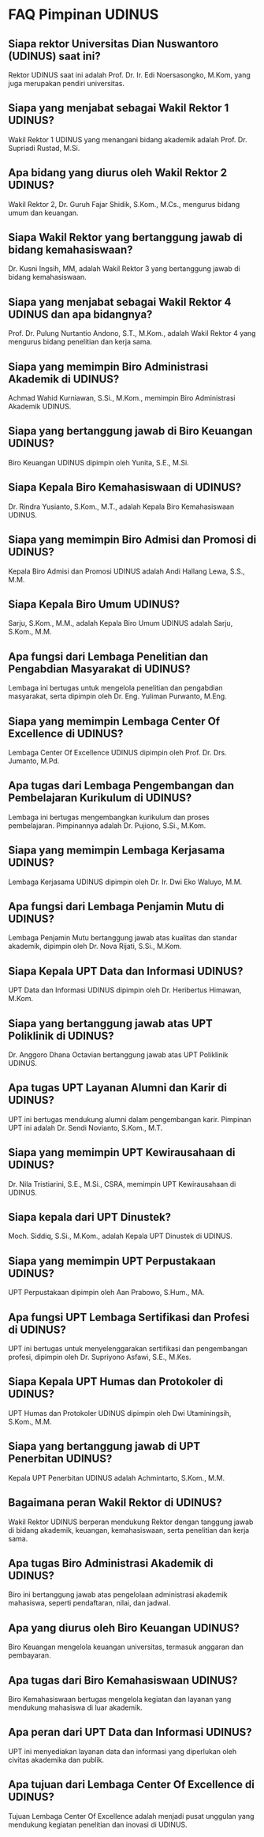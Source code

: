 # FAQ Pimpinan UDINUS 

## Siapa rektor Universitas Dian Nuswantoro (UDINUS) saat ini?
Rektor UDINUS saat ini adalah Prof. Dr. Ir. Edi Noersasongko, M.Kom, yang juga merupakan pendiri universitas.

## Siapa yang menjabat sebagai Wakil Rektor 1 UDINUS?
Wakil Rektor 1 UDINUS yang menangani bidang akademik adalah Prof. Dr. Supriadi Rustad, M.Si.

## Apa bidang yang diurus oleh Wakil Rektor 2 UDINUS?
Wakil Rektor 2, Dr. Guruh Fajar Shidik, S.Kom., M.Cs., mengurus bidang umum dan keuangan.

## Siapa Wakil Rektor yang bertanggung jawab di bidang kemahasiswaan?
Dr. Kusni Ingsih, MM, adalah Wakil Rektor 3 yang bertanggung jawab di bidang kemahasiswaan.

## Siapa yang menjabat sebagai Wakil Rektor 4 UDINUS dan apa bidangnya?
Prof. Dr. Pulung Nurtantio Andono, S.T., M.Kom., adalah Wakil Rektor 4 yang mengurus bidang penelitian dan kerja sama.

## Siapa yang memimpin Biro Administrasi Akademik di UDINUS?
Achmad Wahid Kurniawan, S.Si., M.Kom., memimpin Biro Administrasi Akademik UDINUS.

## Siapa yang bertanggung jawab di Biro Keuangan UDINUS?
Biro Keuangan UDINUS dipimpin oleh Yunita, S.E., M.Si.

## Siapa Kepala Biro Kemahasiswaan di UDINUS?
Dr. Rindra Yusianto, S.Kom., M.T., adalah Kepala Biro Kemahasiswaan UDINUS.

## Siapa yang memimpin Biro Admisi dan Promosi di UDINUS?
Kepala Biro Admisi dan Promosi UDINUS adalah Andi Hallang Lewa, S.S., M.M.

## Siapa Kepala Biro Umum UDINUS?
Sarju, S.Kom., M.M., adalah Kepala Biro Umum UDINUS adalah Sarju, S.Kom., M.M.

## Apa fungsi dari Lembaga Penelitian dan Pengabdian Masyarakat di UDINUS?
Lembaga ini bertugas untuk mengelola penelitian dan pengabdian masyarakat, serta dipimpin oleh Dr. Eng. Yuliman Purwanto, M.Eng.

## Siapa yang memimpin Lembaga Center Of Excellence di UDINUS?
Lembaga Center Of Excellence UDINUS dipimpin oleh Prof. Dr. Drs. Jumanto, M.Pd.

## Apa tugas dari Lembaga Pengembangan dan Pembelajaran Kurikulum di UDINUS?
Lembaga ini bertugas mengembangkan kurikulum dan proses pembelajaran. Pimpinannya adalah Dr. Pujiono, S.Si., M.Kom.

## Siapa yang memimpin Lembaga Kerjasama UDINUS?
Lembaga Kerjasama UDINUS dipimpin oleh Dr. Ir. Dwi Eko Waluyo, M.M.

## Apa fungsi dari Lembaga Penjamin Mutu di UDINUS?
Lembaga Penjamin Mutu bertanggung jawab atas kualitas dan standar akademik, dipimpin oleh Dr. Nova Rijati, S.Si., M.Kom.

## Siapa Kepala UPT Data dan Informasi UDINUS?
UPT Data dan Informasi UDINUS dipimpin oleh Dr. Heribertus Himawan, M.Kom.

## Siapa yang bertanggung jawab atas UPT Poliklinik di UDINUS?
Dr. Anggoro Dhana Octavian bertanggung jawab atas UPT Poliklinik UDINUS.

## Apa tugas UPT Layanan Alumni dan Karir di UDINUS?
UPT ini bertugas mendukung alumni dalam pengembangan karir. Pimpinan UPT ini adalah Dr. Sendi Novianto, S.Kom., M.T.

## Siapa yang memimpin UPT Kewirausahaan di UDINUS?
Dr. Nila Tristiarini, S.E., M.Si., CSRA, memimpin UPT Kewirausahaan di UDINUS.

## Siapa kepala dari UPT Dinustek?
Moch. Siddiq, S.Si., M.Kom., adalah Kepala UPT Dinustek di UDINUS.

## Siapa yang memimpin UPT Perpustakaan UDINUS?
UPT Perpustakaan dipimpin oleh Aan Prabowo, S.Hum., MA.

## Apa fungsi UPT Lembaga Sertifikasi dan Profesi di UDINUS?
UPT ini bertugas untuk menyelenggarakan sertifikasi dan pengembangan profesi, dipimpin oleh Dr. Supriyono Asfawi, S.E., M.Kes.

## Siapa Kepala UPT Humas dan Protokoler di UDINUS?
UPT Humas dan Protokoler UDINUS dipimpin oleh Dwi Utaminingsih, S.Kom., M.M.

## Siapa yang bertanggung jawab di UPT Penerbitan UDINUS?
Kepala UPT Penerbitan UDINUS adalah Achmintarto, S.Kom., M.M.

## Bagaimana peran Wakil Rektor di UDINUS?
Wakil Rektor UDINUS berperan mendukung Rektor dengan tanggung jawab di bidang akademik, keuangan, kemahasiswaan, serta penelitian dan kerja sama.

## Apa tugas Biro Administrasi Akademik di UDINUS?
Biro ini bertanggung jawab atas pengelolaan administrasi akademik mahasiswa, seperti pendaftaran, nilai, dan jadwal.

## Apa yang diurus oleh Biro Keuangan UDINUS?
Biro Keuangan mengelola keuangan universitas, termasuk anggaran dan pembayaran.

## Apa tugas dari Biro Kemahasiswaan UDINUS?
Biro Kemahasiswaan bertugas mengelola kegiatan dan layanan yang mendukung mahasiswa di luar akademik.

## Apa peran dari UPT Data dan Informasi UDINUS?
UPT ini menyediakan layanan data dan informasi yang diperlukan oleh civitas akademika dan publik.

## Apa tujuan dari Lembaga Center Of Excellence di UDINUS?
Tujuan Lembaga Center Of Excellence adalah menjadi pusat unggulan yang mendukung kegiatan penelitian dan inovasi di UDINUS.
